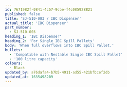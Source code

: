 ```yaml
---
id: 7671982f-0841-4c57-9cbe-f4c085928821
published: false
title: 'SJ-510-003 / IBC Dispenser'
actual_title: 'IBC Dispenser'
part_number:
  - SJ-510-003
heading_1: 'IBC Dispenser'
heading_2: 'For Single IBC Spill Pallets'
body: 'When full overflows into IBC Spill Pallet.'
bullets:
  - 'Compatible with Nestable Single IBC Spill Pallet'
  - '100 litre capacity'
colours:
  - Black
updated_by: a76dafa4-b7b5-4911-ad55-421bfbcef2db
updated_at: 1635498209
---
```

